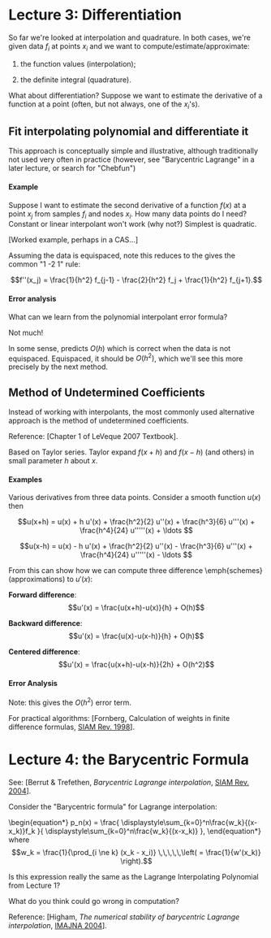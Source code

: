 Lecture 3: Differentiation
==========================

So far we're looked at interpolation and quadrature.  In both cases,
we're given data $f_i$ at points $x_i$ and we want to
compute/estimate/approximate:

1. the function values (interpolation);

2. the definite integral (quadrature).

What about differentiation?  Suppose we want to estimate the
derivative of a function at a point (often, but not always, one of the
$x_i$'s).


Fit interpolating polynomial and differentiate it
-------------------------------------------------

This approach is conceptually simple and illustrative, although
traditionally not used very often in practice (however, see
"Barycentric Lagrange" in a later lecture, or search for "Chebfun")


#### Example

Suppose I want to estimate the second derivative of a function
$f(x)$ at a point $x_j$ from samples $f_i$ and nodes $x_i$.  How many
data points do I need?  Constant or linear interpolant won't work (why
not?)  Simplest is quadratic.

[Worked example, perhaps in a CAS...]

>
>

>
>

>
>

>
>

>
>

>
>

Assuming the data is equispaced, note this reduces to the gives the common "1 -2 1"
rule:

$$f''(x_j) = \frac{1}{h^2} f_{j-1} -  \frac{2}{h^2} f_j  +   \frac{1}{h^2} f_{j+1}.$$


#### Error analysis

What can we learn from the polynomial interpolant error formula?

Not much!

In some sense, predicts $O(h)$ which is correct when the data is not equispaced.
Equispaced, it should be $O(h^2)$, which we'll see this more precisely by
the next method.



Method of Undetermined Coefficients
-----------------------------------

Instead of working with interpolants, the most commonly used
alternative approach is the method of undetermined coefficients.

Reference: [Chapter 1 of LeVeque 2007 Textbook].

Based on Taylor series.  Taylor expand $f(x+h)$ and $f(x-h)$ (and
others) in small parameter $h$ about $x$.


#### Examples

Various derivatives from three data points.  Consider a smooth function
$u(x)$ then

$$u(x+h) = u(x) + h u'(x) + \frac{h^2}{2} u''(x) + \frac{h^3}{6} u'''(x) + \frac{h^4}{24} u'''''(x) + \ldots $$

$$u(x-h) = u(x) - h u'(x) + \frac{h^2}{2} u''(x) - \frac{h^3}{6} u'''(x) + \frac{h^4}{24} u'''''(x) - \ldots $$

From this can show how we can compute three difference \emph{schemes}
(approximations) to $u'(x)$:

**Forward difference**:
$$u'(x) = \frac{u(x+h)-u(x)}{h} + O(h)$$

**Backward difference**:
$$u'(x) = \frac{u(x)-u(x-h)}{h} + O(h)$$

**Centered difference**:
$$u'(x) = \frac{u(x+h)-u(x-h)}{2h} + O(h^2)$$


#### Error Analysis

Note: this gives the $O(h^2)$ error term.

For practical algorithms:
[Fornberg, Calculation of weights in finite difference formulas,
[SIAM Rev. 1998](http://dx.doi.org/10.1137/S0036144596322507)].





Lecture 4: the Barycentric Formula
==================================

See:
[Berrut & Trefethen, _Barycentric Lagrange interpolation_, [SIAM Rev. 2004](http://dx.doi.org/10.1137/S0036144502417715)].


Consider the "Barycentric formula" for Lagrange interpolation:

\begin{equation*}
  p_n(x) = \frac{
    \displaystyle\sum_{k=0}^n\frac{w_k}{(x-x_k)}f_k
  }{
    \displaystyle\sum_{k=0}^n\frac{w_k}{(x-x_k)}
  },
\end{equation*}
where
$$w_k = \frac{1}{\prod_{i \ne k} (x_k - x_i)}  \,\,\,\,\,\left( = \frac{1}{w'(x_k)} \right).$$


Is this expression really the same as the Lagrange Interpolating
Polynomial from Lecture 1?

What do you think could go wrong in computation?

Reference:
[Higham, _The numerical stability of barycentric Lagrange
interpolation_, [IMAJNA 2004](http://dx.doi.org/10.1093/imanum/24.4.547)].


